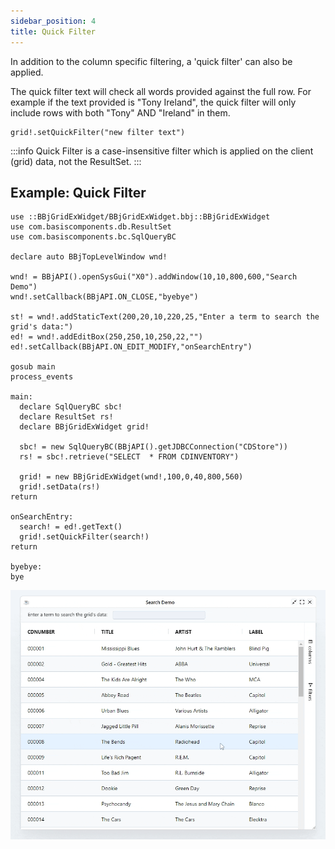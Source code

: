 ```yaml
---
sidebar_position: 4
title: Quick Filter
---
```


In addition to the column specific filtering, a 'quick filter' can also be applied.

The quick filter text will check all words provided against the full row. For example if the text provided is "Tony Ireland", the quick filter will only include rows with both "Tony" AND "Ireland" in them.

```BBj
grid!.setQuickFilter("new filter text")
```

:::info
Quick Filter is a case-insensitive filter which is applied on the client (grid) data, not the ResultSet.
:::

## Example: Quick Filter

```BBj
use ::BBjGridExWidget/BBjGridExWidget.bbj::BBjGridExWidget
use com.basiscomponents.db.ResultSet
use com.basiscomponents.bc.SqlQueryBC

declare auto BBjTopLevelWindow wnd!

wnd! = BBjAPI().openSysGui("X0").addWindow(10,10,800,600,"Search Demo")
wnd!.setCallback(BBjAPI.ON_CLOSE,"byebye")

st! = wnd!.addStaticText(200,20,10,220,25,"Enter a term to search the grid's data:")
ed! = wnd!.addEditBox(250,250,10,250,22,"")
ed!.setCallback(BBjAPI.ON_EDIT_MODIFY,"onSearchEntry")

gosub main
process_events

main:
  declare SqlQueryBC sbc!
  declare ResultSet rs!
  declare BBjGridExWidget grid!

  sbc! = new SqlQueryBC(BBjAPI().getJDBCConnection("CDStore"))
  rs! = sbc!.retrieve("SELECT  * FROM CDINVENTORY")

  grid! = new BBjGridExWidget(wnd!,100,0,40,800,560)
  grid!.setData(rs!)
return

onSearchEntry:
  search! = ed!.getText()
  grid!.setQuickFilter(search!)
return

byebye:
bye
```

![BBjGridExWidget - Quick Filter](./assets/quick-filter.gif)
